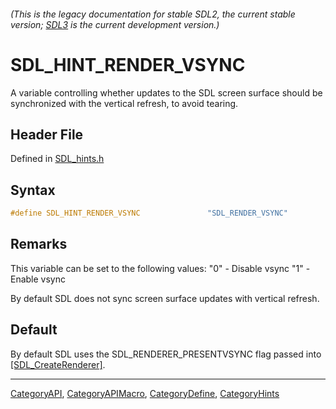 ###### (This is the legacy documentation for stable SDL2, the current stable version; [SDL3](https://wiki.libsdl.org/SDL3/) is the current development version.)
# SDL_HINT_RENDER_VSYNC

A variable controlling whether updates to the SDL screen surface should be synchronized with the vertical refresh, to avoid tearing.

## Header File

Defined in [SDL_hints.h](https://github.com/libsdl-org/SDL/blob/SDL2/include/SDL_hints.h)

## Syntax

```c
#define SDL_HINT_RENDER_VSYNC               "SDL_RENDER_VSYNC"
```

## Remarks

This variable can be set to the following values: "0" - Disable vsync "1" -
Enable vsync

By default SDL does not sync screen surface updates with vertical refresh.

## Default

By default SDL uses the SDL_RENDERER_PRESENTVSYNC flag passed into [[SDL_CreateRenderer]]().

----
[CategoryAPI](CategoryAPI), [CategoryAPIMacro](CategoryAPIMacro), [CategoryDefine](CategoryDefine), [CategoryHints](CategoryHints)


